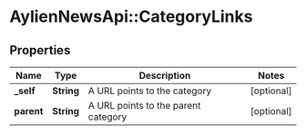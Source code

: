 # AylienNewsApi::CategoryLinks

## Properties
Name | Type | Description | Notes
------------ | ------------- | ------------- | -------------
**_self** | **String** | A URL points to the category | [optional] 
**parent** | **String** | A URL points to the parent category | [optional] 


